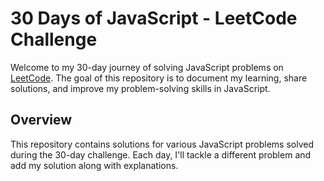 # 30 Days of JavaScript - LeetCode Challenge

Welcome to my 30-day journey of solving JavaScript problems on [LeetCode](https://leetcode.com/). The goal of this repository is to document my learning, share solutions, and improve my problem-solving skills in JavaScript.

## Overview

This repository contains solutions for various JavaScript problems solved during the 30-day challenge. Each day, I'll tackle a different problem and add my solution along with explanations.
